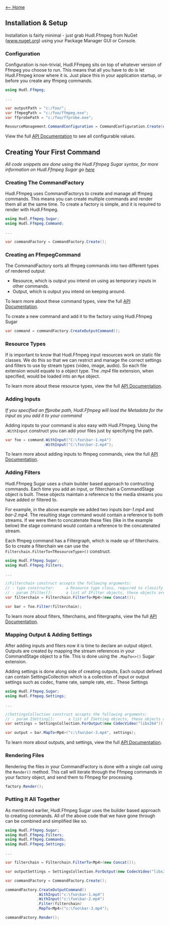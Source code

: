 [<-- Home](https://github.com/hudl/HudlFfmpeg/README.md)

## Installation & Setup

Installation is fairly minimal - just grab Hudl.Ffmpeg from NuGet (www.nuget.org) using your Package Manager GUI or Console.

### Configuration

Configuration is non-trivial, Hudl.FFmpeg sits on top of whatever version of Ffmpeg you choose to run. This means that all you have to do is let Hudl.Ffmpeg know where it is. Just place this in your application startup, or before you create any ffmpeg commands. 

```csharp
using Hudl.Ffmpeg;

...

var outputPath = "c:/foo/";
var ffmpegPath = "c:/foo/ffmpeg.exe";
var ffprobePath = "c:/foo/ffprobe.exe";

ResourceManagement.CommandConfiguration = CommandConfiguration.Create(outputPath, ffmpegPath, ffprobePath);
```

View the full [API Documentation](doc/api.md) to see all configurable values. 

## Creating Your First Command

*All code snippets are done using the Hudl.Ffmpeg Sugar syntax, for more information on Hudl.Ffmpeg Sugar go [here](doc/sugar.md)* 

### Creating The CommandFactory

Hudl.Ffmpeg uses CommandFactorys to create and manage all ffmpeg commands. This means you can create multiple commands and render them all at the same time. To create a factory is simple, and it is required to render with Hudl.Ffmpeg.

```csharp 
using Hudl.Ffmpeg.Sugar;
using Hudl.Ffmpeg.Command; 

...

var commandFactory = CommandFactory.Create();
```

### Creating an FfmpegCommand

The CommandFactory sorts all ffmpeg commands into two different types of rendered output: 

* Resource, which is output you intend on using as temporary inputs in other commands. 
* Output, which is output you intend on keeping around. 

To learn more about these command types, view the full [API Documentation](doc/api.md).

To create a new command and add it to the factory using Hudl.Ffmpeg Sugar 

```csharp
var command = commandFactory.CreateOutputCommand();
```

### Resource Types 

If is important to know that Hudl.Ffmpeg input resources work on static file classes. We do this so that we can restrict and manage the correct settings and filters to use by stream types (video, image, audio). So each file extension would equate to a object type. The *.mp4* file extension, when specified, would be loaded into an ```Mp4``` object. 

To learn more about these resource types, view the full [API Documentation](doc/api.md).

### Adding Inputs

*If you specified an ffprobe path, Hudl.Ffmpeg will load the Metadata for the input as you add it to your command*

Adding inputs to your command is also easy with Hudl.Ffmpeg. Using the ```.WithInput``` construct you can add your files just by specifying the path. 

```csharp
var foo = command.WithInput("C:\foo\bar-1.mp4")
                 .WithInput("C:\foo\bar-2.mp4");
```

To learn more about adding inputs to ffmpeg commands, view the full [API Documentation](doc/api.md).

### Adding Filters

Hudl.Ffmpeg Sugar uses a chain builder based approach to contructing commands. Each time you add an input, or filterchain a CommandStage object is built. These objects maintain a reference to the media streams you have added or filtered to. 

For example, in the above example we added two inputs *bar-1.mp4* and *bar-2.mp4*. The resulting stage command would contain a reference to both streams. If we were then to concatenate these files (like in the example below) the stage command would contain a reference to the concatenated stream. 

Each ffmpeg command has a Filtergraph, which is made up of filterchains. So to create a filterchain we can use the ```Filterchain.FilterTo<TResourceType>()``` construct. 

```csharp
using Hudl.Ffmpeg.Sugar; 
using Hudl.Ffmpeg.Filters;

...

//Filterchain construct accepts the following arguments: 
// - type constructor:     a Resource type class, required to classify the output stream as video or audio.
// - param IFilter[]:      a list of IFilter objects, these objects are named after the available ffmpeg filters. 
var filterchain = Filterchain.FilterTo<Mp4>(new Concat());

var bar = foo.Filter(filterchain);
```

To learn more about filters, filterchains, and filtergraphs, view the full [API Documentation](doc/api.md).

### Mapping Output & Adding Settings

After adding inputs and fiters now it is time to declare an output object. Outputs are created by mapping the stream references in your CommandStage object to a file. This is done using the ```.MapTo<>()``` Sugar extension.

Adding settings is done along side of creating outputs, Each output defined can contain SettingsCollection which is a collection of input or output settings such as codec, frame rate, sample rate, etc.. These Settings 

```csharp
using Hudl.Ffmpeg.Sugar; 
using Hudl.Ffmpeg.Settings;

...

//SettingsCollection construct accepts the following arguments: 
// - param ISetting[]:      a list of ISetting objects, these objects are named after the available ffmpeg settings. 
var settings = SettingsCollection.ForOutput(new CodecVideo("libx264"));

var output = bar.MapTo<Mp4>("c:\foo\bar-3.mp4", settings); 
``` 

To learn more about outputs, and settings, view the full [API Documentation](doc/api.md).

### Rendering Files

Rendering the files in your CommandFactory is done with a single call using the ```Render()``` method. This call will iterate through the Ffmpeg commands in your factory object, and send them to Ffmpeg for processing. 

```csharp
factory.Render();
```

### Putting It All Together

As mentioned earlier, Hudl.Ffmpeg Sugar uses the builder based approach to creating commands. All of the above code that we have gone through can be combined and simplified like so.

```csharp
using Hudl.Ffmpeg.Sugar; 
using Hudl.Ffmpeg.Filters;
using Hudl.Ffmpeg.Commands; 
using Hudl.Ffmpeg.Settings; 

...

var filterchain = Filterchain.FilterTo<Mp4>(new Concat());

var outputSettings = SettingsCollection.ForOutput(new CodecVideo("libx264")); 

var commandFactory = CommandFactory.Create(); 

commandFactory.CreateOutputCommand()
              .WithInput("c:\foo\bar-1.mp4")
              .WithInput("c:\foo\bar-2.mp4")
              .Filter(filterchain)
              .MapTo<Mp4>("c:\foo\bar-3.mp4"); 

commandFactory.Render(); 
```